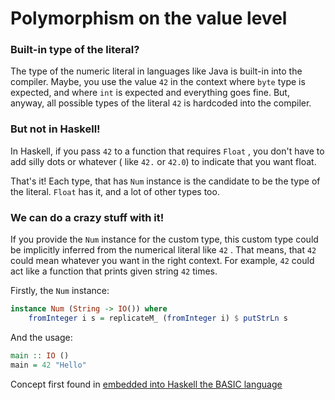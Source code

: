 # Polymorphism on the value level

### Built-in type of the literal?

The type of the numeric literal in languages like Java is built-in into the compiler. Maybe, you use the value `42` in the context where `byte` type is expected, and where `int` is expected and everything goes fine. But, anyway, all possible types of the literal `42` is hardcoded into the compiler.

### But not in Haskell!

In Haskell, if you pass `42` to a function that requires `Float` , you don't have to add silly dots or whatever ( like `42.` or `42.0`) to indicate that you want float.

That's it! Each type, that has `Num` instance is the candidate to be the type of the literal. `Float` has it, and a lot of other types too.

### We can do a crazy stuff with it!

If you provide the `Num` instance for the custom type, this custom type could be implicitly inferred from the numerical literal like `42` . That means, that `42` could mean whatever you want in the right context. For example, `42` could act like a function that prints given string `42` times. 

Firstly, the `Num` instance:

``` haskell
instance Num (String -> IO()) where
    fromInteger i s = replicateM_ (fromInteger i) $ putStrLn s
```

And the usage:

``` haskell
main :: IO ()
main = 42 "Hello"
```



Concept first found in [embedded into Haskell the BASIC language](http://augustss.blogspot.com/2009/02/more-basic-not-that-anybody-should-care.html)
